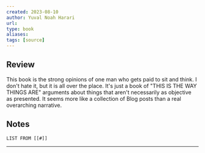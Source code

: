 ```yaml
---
created: 2023-08-10
author: Yuval Noah Harari
url: 
type: book
aliases: 
tags: [source]
---
```

## Review
This book is the strong opinions of one man who gets paid to sit and think. I don't hate it, but it is all over the place. It's just a book of "THIS IS THE WAY THINGS ARE" arguments about things that aren't necessarily as objective as presented. It seems more like a collection of Blog posts than a real overarching narrative.

## Notes
```dataview
LIST FROM [[#]]
```

---